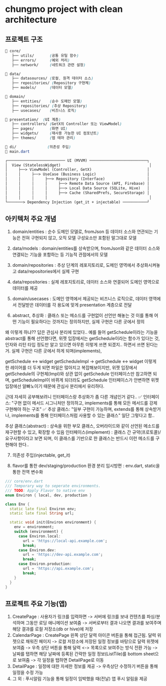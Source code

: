 # chungmo project with clean architecture

## 프로젝트 구조

```css
📂 core/
   ├── utils/       (공통 유틸 함수)
   ├── errors/      (예외 처리)
   ├── network/     (네트워크 관련 설정)

📂 data/  
   ├── datasources/ (로컬, 원격 데이터 소스)
   ├── repositories/ (Repository 구현체)
   ├── models/      (데이터 모델)

📂 domain/
   ├── entities/    (순수 도메인 모델)
   ├── repositories/ (추상 Repository)
   ├── usecases/    (비즈니스 로직)

📂 presentation/  (UI 계층)
   ├── controllers/ (GetX의 Controller 또는 ViewModel)
   ├── pages/       (화면 UI)
   ├── widgets/     (재사용 가능한 UI 컴포넌트)
   ├── themes/      (앱 테마 관리)

📂 di/              (의존성 주입)
📂 main.dart
```

```txt
┌────────────────────────── UI (MVVM) ──────────────────────────┐
│  View (StatelessWidget)                                        │
│     ├──> ViewModel (Controller, GetX)                         │
│     │     ├──> UseCase (Business Logic)                       │
│     │     │     ├──> Repository (Interface)                   │
│     │     │     │     ├──> Remote Data Source (API, Firebase) │
│     │     │     │     ├──> Local Data Source (SQLite, Hive)   │
│     │     │     │     ├──> Cache (SharedPrefs, SecureStorage) │
│     │     │     │                                              │
└───────> Dependency Injection (get_it + injectable) ───────────┘
```

## 아키텍처 주요 개념

1. domain/entities : 순수 도메인 모델로, fromJson 등 데이터 소스와 연관되는 기능은 전혀 구현되지 않고, 오직 모델 구성요소만 포함된 말그대로 모델
2. data/models : domain/entities를 상속받으며, fromJson와 같은 데이터 소스와 연결되는 기능을 포함하는 등 기능적 관점에서의 모델
3. domain/repositories : 추상 단계의 레포지토리로, 도메인 영역에서 추상화시켜놓고 data/repositories에서 실제 구현
4. data/repositories : 실제 레포지토리로, 데이터 소스와 연결되어 도메인 영역으로 데이터를 제공
5. domain/usecases : 도메인 영역에서 제공되는 비즈니스 로직으로, 데이터 영역에서 전달받은 데이터를 각 용도에 맞게 presentation 계층으로 전달

6. abstract, 추상화 : 클래스 또는 메소드를 구현없이 선언만 해놓는 것
이를 통해 어떤 기능이 필요하다는 것까지는 정의하지만, 실제 구현은 다른 곳에서 정의

왜 이렇게 하냐?? 답은 관심사 분리에 있었다..
예를 들어 getSchedule이라는 기능을 abstract를 통해 선언했다면,
위젯 입장에서는 getSchedule이라는 함수가 있다는 것, 인자와 리턴 타입 정도만 알고 있으면 아무튼 이렇게 쓰면 되겠지.. 하면서 쓰면 된다는거.
실제 구현은 다른 곳에서 하게 되며(implements),

getSchedule <-> widget
getScheduleImpl -> getSchedule <-> widget
이렇게 한 레이어를 더 두게 되면 파일은 많아지고 복잡해보이지만,
위젯 입장에서 getSchedule의 구현체(Impl)와 상관 없이 getSchedule 인터페이스만 참고하면 되며,
getScheduleImpl이 바뀌게 되더라도 getSchedule 인터페이스가 안변하면 위젯 입장에선 알빠노이기 때문에 관심사 분리에서 유리하다.

근데 자세히 공부해보려니 인터페이스랑 추상화가 좀 다른 개념인거 같다..
✅ 인터페이스: "구현 없이 메서드 시그니처만 정의하고, implements를 통해 모든 메서드를 강제 구현해야 하는 구조"
✅ 추상 클래스: "일부 구현이 가능하며, extends를 통해 상속받거나, implements를 통해 인터페이스처럼 사용할 수 있는 클래스"
일단 그렇다고 함.. 

추상 클래스(abstract) : 상속을 위한 부모 클래스, 오버라이드와 같이 선언된 메소드를 재구현할 수 있고, 확장할 수 있음
인터페이스(implement) : 클래스 간 규약(프로토콜)/요구사항이라고 보면 되며, 이 클래스를 기반으로 한 클래스는 반드시 이런 메소드를 구현해야 한다..

7. 의존성 주입(injectable, get_it)

8. flavor를 통한 dev/staging/production 환경 분리
임시방편 : env.dart, static을 통한 전역 변수화
```dart
/// core/env.dart
/// Temporary way to seperate environments.
/// TODO: Apply Flavor to native env
enum Environ { local, dev, production }

class Env {
  static late final Environ env;
  static late final String url;

  static void init(Environ environment) {
    env = environment;
    switch (environment) {
      case Environ.local:
        url = 'https://local-api.example.com';
        break;
      case Environ.dev:
        url = 'https://dev-api.example.com';
        break;
      case Environ.production:
        url = 'https://api.example.com';
        break;
    }
  }
}
```

## 프로젝트 주요 기능(앱)

1) CreatePage : 사용자가 링크를 입력하면 -> 서버에 링크를 보내 컨텐츠를 파싱/분석하며 그동안 로딩 애니메이션 보여줌 -> 서버로부터 결과 나오면 결과를 보여주며 해당 결과를 로컬 저장소(db or hive)에 저장
2) CalendarPage : CreatePage 왼쪽 상단 달력 아이콘 버튼을 통해 접근됨.
달력 위젯으로 채워진 페이지 -> 로컬 저장소에 저장된 일정 정보를 바탕으로 달력 위젯에 보여줌 -> 우측 상단 버튼을 통해 달력 <-> 목록으로 보여주는 방식 전환 가능 -> 날짜를 탭하면 해당 날짜에 등록된 간략한 일정 정보(ListTile)를 bottom sheet으로 보여줌 -> 각 일정을 탭하면 DetailPage로 이동
3) DetailPage : 일정에 대한 자세한 정보를 제공 -> 우측상단 수정하기 버튼을 통해 일정을 수정 가능
4) 그 외 : 푸시알림 기능을 통해 일정이 임박했을 때(전날) 앱 푸시 알림을 제공

